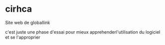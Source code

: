# cirhca
Site web de globallink

c'est juste une phase d'essai pour mieux apprehenderl'utilisation du logiciel et se l'approprier
